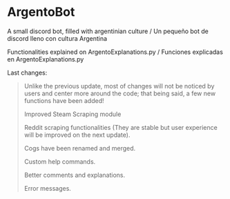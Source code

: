 # ArgentoBot
A small discord bot, filled with argentinian culture / Un pequeño bot de discord lleno con cultura Argentina


Functionalities explained on ArgentoExplanations.py / Funciones explicadas en ArgentoExplanations.py


Last changes: 
>Unlike the previous update, most of changes will not be noticed by users and center more around the code; that being said, a few new functions have been added!
>
>Improved Steam Scraping module 
>
>Reddit scraping functionalities (They are stable but user experience will be improved on the next update).
>
>Cogs have been renamed and merged.
>
>Custom help commands.
>
>Better comments and explanations.
>
>Error messages.
